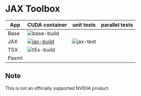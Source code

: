 # JAX Toolbox

| App                               | CUDA container | unit tests  | parallel tests |
| --------------------------------- | -------------- | ----------- | -------------- |
| Base                              | ![base-build]  |             |                |
| JAX                               | [![jax-build]][jax-tag-latest]   | ![jax-test] |                |
| T5X                               | ![t5x-build]   |             |                |
| Paxml                             |                |             |                |


[base-build]: https://img.shields.io/github/actions/workflow/status/NVIDIA/JAX-Toolbox/base-build.yaml?label=weekly&logo=docker

[jax-build]: https://img.shields.io/github/actions/workflow/status/NVIDIA/JAX-Toolbox/jax-build.yaml?label=nightly&logo=docker
[jax-test]: https://img.shields.io/github/actions/workflow/status/NVIDIA/JAX-Toolbox/jax-test.yaml?label=V100&logo=nvidia
[jax-tag-latest]: https://github.com/NVIDIA/JAX-Toolbox/pkgs/container/jax/82938362?tag=latest

[t5x-build]: https://img.shields.io/github/actions/workflow/status/NVIDIA/JAX-Toolbox/t5x.yaml?label=nightly&logo=docker




## Note
This is not an officially supported NVIDIA product
